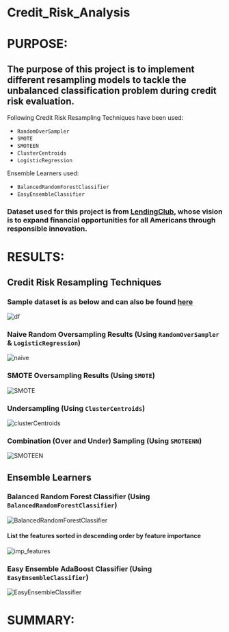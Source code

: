 # Credit_Risk_Analysis

# PURPOSE: 
## The purpose of this project is to implement different resampling models to tackle the unbalanced classification problem during credit risk evaluation.

Following Credit Risk Resampling Techniques have been used:
- `RandomOverSampler`
- `SMOTE`
- `SMOTEEN`
- `ClusterCentroids`
- `LogisticRegression`

Ensemble Learners used:
- `BalancedRandomForestClassifier`
- `EasyEnsembleClassifier`

### Dataset used for this project is from [LendingClub](https://www.lendingclub.com/), whose vision is to expand financial opportunities for all Americans through responsible innovation.

# RESULTS:

## Credit Risk Resampling Techniques

### Sample dataset is as below and can also be found [here](https://github.com/MamidalaV/Credit_Risk_Analysis/blob/main/Challenge/LoanStats_2019Q1.csv) 

![df](https://user-images.githubusercontent.com/74985818/123527446-aae8c580-d6ad-11eb-8934-4cb1208cfed8.png)

### Naive Random Oversampling Results (Using `RandomOverSampler` & `LogisticRegression`)
 
![naive](https://user-images.githubusercontent.com/74985818/123528017-42e8ae00-d6b2-11eb-8f6a-1ca1519a18b6.png)

### SMOTE Oversampling Results (Using `SMOTE`)

![SMOTE](https://user-images.githubusercontent.com/74985818/123528027-5dbb2280-d6b2-11eb-8bc6-522d2694b894.png)

### Undersampling (Using `ClusterCentroids`)

![clusterCentroids](https://user-images.githubusercontent.com/74985818/123528126-2f8a1280-d6b3-11eb-8184-74831eb97139.png)

### Combination (Over and Under) Sampling (Using `SMOTEENN`)

![SMOTEEN](https://user-images.githubusercontent.com/74985818/123528133-387ae400-d6b3-11eb-9232-0036b4517467.png)


## Ensemble Learners

### Balanced Random Forest Classifier (Using `BalancedRandomForestClassifier`)

![BalancedRandomForestClassifier](https://user-images.githubusercontent.com/74985818/123528221-d1a9fa80-d6b3-11eb-8a6f-10a05b93b6ce.png)

#### List the features sorted in descending order by feature importance

![imp_features](https://user-images.githubusercontent.com/74985818/123528430-e3d86880-d6b4-11eb-828b-a7fc1e943407.png)

### Easy Ensemble AdaBoost Classifier (Using `EasyEnsembleClassifier`)

![EasyEnsembleClassifier](https://user-images.githubusercontent.com/74985818/123528250-1b92e080-d6b4-11eb-8e1d-8269585dfd9f.png)

# SUMMARY:


